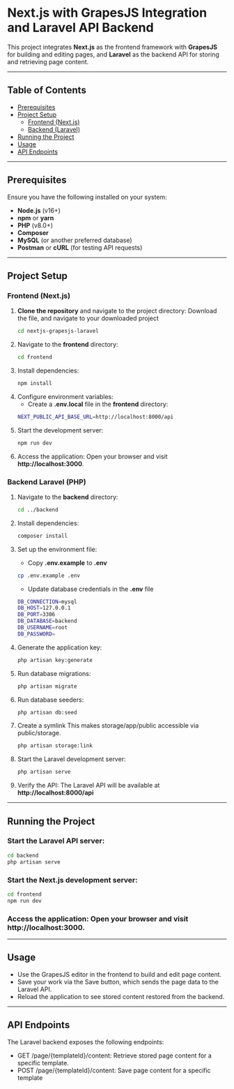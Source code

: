 # Next.js with GrapesJS Integration and Laravel API Backend

This project integrates **Next.js** as the frontend framework with **GrapesJS** for building and editing pages, and **Laravel** as the backend API for storing and retrieving page content.

---

## Table of Contents

- [Prerequisites](#prerequisites)
- [Project Setup](#project-setup)
  - [Frontend (Next.js)](#frontend-nextjs)
  - [Backend (Laravel)](#backend-laravel)
- [Running the Project](#running-the-project)
- [Usage](#usage)
- [API Endpoints](#api-endpoints)

---

## Prerequisites

Ensure you have the following installed on your system:

- **Node.js** (v16+)
- **npm** or **yarn**
- **PHP** (v8.0+)
- **Composer**
- **MySQL** (or another preferred database)
- **Postman** or **cURL** (for testing API requests)

---

## Project Setup

### Frontend (Next.js)

1. **Clone the repository** and navigate to the project directory:
   Download the file, and navigate to your downloaded project
   ```bash
   cd nextjs-grapesjs-laravel
   ```
2. Navigate to the **frontend** directory:
   ```bash
   cd frontend
   ```
3. Install dependencies:
   ```bash
   npm install
   ```
4. Configure environment variables:
   - Create a **.env.local** file in the **frontend** directory:
   ```bash
   NEXT_PUBLIC_API_BASE_URL=http://localhost:8000/api
   ```
5. Start the development server:
   ```bash
   npm run dev
   ```
6. Access the application: Open your browser and visit **http://localhost:3000**.

### Backend Laravel (PHP)

1. Navigate to the **backend** directory:
   ```bash
   cd ../backend
   ```
2. Install dependencies:
   ```bash
   composer install
   ```
3. Set up the environment file:

   - Copy **.env.example** to **.env**

   ```bash
   cp .env.example .env
   ```

   - Update database credentials in the **.env** file

   ```bash
   DB_CONNECTION=mysql
   DB_HOST=127.0.0.1
   DB_PORT=3306
   DB_DATABASE=backend
   DB_USERNAME=root
   DB_PASSWORD=
   ```

4. Generate the application key:

   ```bash
   php artisan key:generate
   ```

5. Run database migrations:

   ```bash
   php artisan migrate
   ```

6. Run database seeders:

   ```bash
   php artisan db:seed
   ```

7. Create a symlink This makes storage/app/public accessible via public/storage.

   ```bash
   php artisan storage:link
   ```

8. Start the Laravel development server:
   ```bash
   php artisan serve
   ```
9. Verify the API: The Laravel API will be available at **http://localhost:8000/api**

---

## Running the Project

### Start the Laravel API server:

```bash
cd backend
php artisan serve
```

### Start the Next.js development server:

```bash
cd frontend
npm run dev
```

### Access the application: Open your browser and visit http://localhost:3000.

---

## Usage

- Use the GrapesJS editor in the frontend to build and edit page content.
- Save your work via the Save button, which sends the page data to the Laravel API.
- Reload the application to see stored content restored from the backend.

---

## API Endpoints

The Laravel backend exposes the following endpoints:

- GET /page/{templateId}/content: Retrieve stored page content for a specific template.
- POST /page/{templateId}/content: Save page content for a specific template
